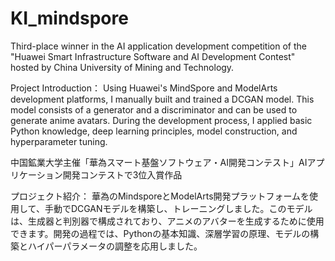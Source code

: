 # KI_mindspore
Third-place winner in the AI application development competition of the "Huawei Smart Infrastructure Software and AI Development Contest" hosted by China University of Mining and Technology.

Project Introduction：  Using Huawei's MindSpore and ModelArts development platforms, I manually built and trained a DCGAN model. This model consists of a generator and a discriminator and can be used to generate anime avatars. During the development process, I applied basic Python knowledge, deep learning principles, model construction, and hyperparameter tuning.


中国鉱業大学主催「華為スマート基盤ソフトウェア・AI開発コンテスト」AIアプリケーション開発コンテストで3位入賞作品

プロジェクト紹介：
	華為のMindsporeとModelArts開発プラットフォームを使用して、手動でDCGANモデルを構築し、トレーニングしました。このモデルは、生成器と判別器で構成されており、アニメのアバターを生成するために使用できます。開発の過程では、Pythonの基本知識、深層学習の原理、モデルの構築とハイパーパラメータの調整を応用しました。


